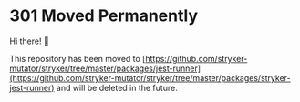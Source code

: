 # 301 Moved Permanently 

Hi there! 🙋

This repository has been moved to [https://github.com/stryker-mutator/stryker/tree/master/packages/jest-runner](https://github.com/stryker-mutator/stryker/tree/master/packages/stryker-jest-runner) and will be deleted in the future.
